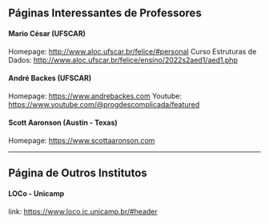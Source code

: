 ## Páginas Interessantes de Professores

#### Mario César (UFSCAR)
Homepage: http://www.aloc.ufscar.br/felice/#personal
Curso Estruturas de Dados: http://www.aloc.ufscar.br/felice/ensino/2022s2aed1/aed1.php

#### André Backes (UFSCAR)
Homepage: https://www.andrebackes.com
Youtube: https://www.youtube.com/@progdescomplicada/featured

#### Scott Aaronson (Austin - Texas)
Homepage: https://www.scottaaronson.com

---
## Página de Outros Institutos

#### LOCo - Unicamp
link: https://www.loco.ic.unicamp.br/#header